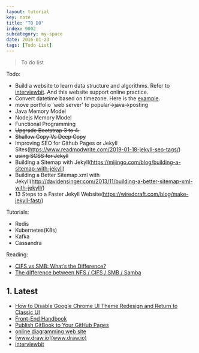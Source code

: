 ```yaml
---
layout: tutorial
key: note
title: "TO DO"
index: 9002
subcategory: my-space
date: 2016-01-23
tags: [Todo List]
---
```


> To do list

Todo:
* Build a website to learn data structure and algorithms. Refer to [interviewbit](https://www.interviewbit.com/practice/). And this website support online practice.
* Convert datetime based on timezone. Here is the [example](https://www.timeanddate.com/worldclock/converted.html?iso=20190311T00&p1=198&p2=137).
* move portfolio 'web server' to popular->java->posting
* Java Memory Model
* Nodejs Memory Model
* Functional Programming
* ~~Upgrade Bootstrap 3 to 4.~~
* ~~Shallow Copy Vs Deep Copy~~
* Improving SEO for Github Pages or Jekyll Sites(https://www.readmodwrite.com/2019-01-18-jekyll-seo-tags/)
* ~~using SCSS for Jekyll~~
* Building a Sitemap with Jekyll(https://mijingo.com/blog/building-a-sitemap-with-jekyll)
* Building a Better Sitemap.xml with Jekyll(http://davidensinger.com/2013/11/building-a-better-sitemap-xml-with-jekyll/)
* 13 Steps to a Faster Jekyll Website(https://wiredcraft.com/blog/make-jekyll-fast/)


Tutorials:
* Redis
* Kubernetes(K8s)
* Kafka
* Cassandra

Reading:
* [CIFS vs SMB: What’s the Difference?](https://www.varonis.com/blog/cifs-vs-smb/)
* [The difference between NFS / CIFS / SMB / Samba](https://www.reddit.com/r/sysadmin/comments/1ei3ht/the_difference_between_nfs_cifs_smb_samba/)


## 1. Latest
* [How to Disable Google Chrome UI Theme Redesign and Return to Classic UI](http://osxdaily.com/2018/09/10/disable-chrome-ui-theme-redesign/)
* [Front-End Handbook](https://www.frontendhandbook.com/)
* [Publish GitBook to Your GitHub Pages](http://sangsoonam.github.io/2016/08/02/publish-gitbook-to-your-github-pages.html)
* [online diagramming web site](https://github.com/jgraph/drawio)
* [www.draw.io](www.draw.io)
* [interviewbit](https://www.interviewbit.com/practice/)

